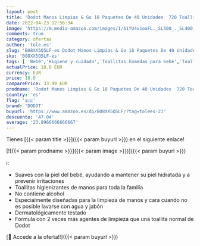 ```yaml
---
layout: post
title: 'Dodot Manos Limpias & Go 18 Paquetes De 40 Unidades  720 Toallitas  Toallitas Higienizantes De Manos Para Toda La Familia'
date: 2022-04-23 12:56:34
image: 'https://m.media-amazon.com/images/I/51YU4v1oaFL._SL500_._SL400_.jpg'
comments: true
category: ofertas
author: 'tole.es'
slug: 'B08XX5Q5LF-es Dodot Manos Limpias & Go 18 Paquetes De 40 Unidades 720...'
sku: 'B08XX5Q5LF-es'
tags: [ 'Bebé','Higiene y cuidado','Toallitas húmedas para bebé','Toallitas y accesorios para bebé','dodot','🇪🇸', ]
actualPrice: 18.0 EUR
currency: EUR
price: 18.0
comparePrice: 33.99 EUR
prodname: 'Dodot Manos Limpias & Go 18 Paquetes De 40 Unidades  720 Toallitas  Toallitas Higienizantes De Manos Para Toda La Familia'
country: 'es'
flag: '🇪🇸'
brand: 'DODOT'
buyurl: 'https://www.amazon.es/dp/B08XX5Q5LF/?tag=tolees-21'
descuento: '47.04'
average: '23.8966666666667'
---
```


Tienes [{{< param title >}}]({{< param buyurl >}}) en el siguiente enlace!

[![{{< param prodname >}}]({{< param image >}})]({{< param buyurl >}})

ℹ️:

- Suaves con la piel del bebé, ayudando a mantener su piel hidratada y a prevenir irritaciones
- Toallitas higienizantes de manos para toda la familia
- No contiene alcohol
- Especialmente diseñadas para la limpieza de manos y cara cuando no es posible lavarse con agua y jabón
- Dermatológicamente testado
- Fórmula con 2 veces más agentes de limpieza que una toallita normal de Dodot

[🛒 Accede a la oferta!!]({{< param buyurl >}})
